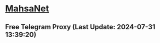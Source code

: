 
# [MahsaNet](https://t.me/mahsa_net)
## Free Telegram Proxy (Last Update: 2024-07-31 13:39:20)

    